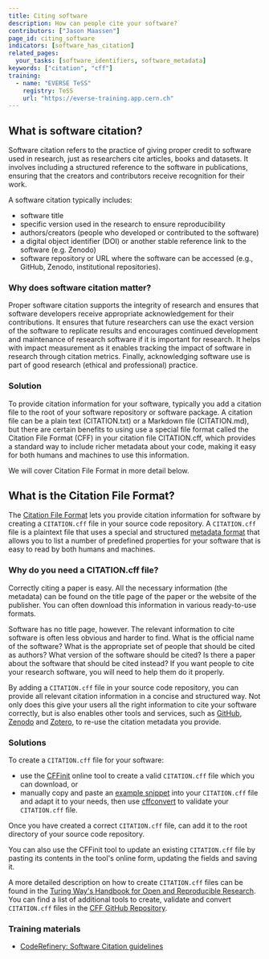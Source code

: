 ```yaml
---
title: Citing software
description: How can people cite your software?
contributors: ["Jason Maassen"]
page_id: citing_software
indicators: [software_has_citation]
related_pages:
  your_tasks: [software_identifiers, software_metadata]
keywords: ["citation", "cff"]
training:
  - name: "EVERSE TeSS"
    registry: TeSS
    url: "https://everse-training.app.cern.ch"
---
```


## What is software citation?

Software citation refers to the practice of giving proper credit to software used in research, just as researchers cite articles, books and datasets.
It involves including a structured reference to the software in publications, ensuring that the creators and contributors receive recognition for their work.

A software citation typically includes:

- software title
- specific version used in the research to ensure reproducibility
- authors/creators (people who developed or contributed to the software)
- a digital object identifier (DOI) or another stable reference link to the software (e.g. Zenodo)
- software repository or URL where the software can be accessed (e.g., GitHub, Zenodo, institutional repositories).

### Why does software citation matter?

Proper software citation supports the integrity of research and ensures that software developers receive appropriate acknowledgement for their contributions.
It ensures that future researchers can use the exact version of the software to replicate results and encourages continued development and maintenance of research software if it is important for research.
It helps with impact measurement as it enables tracking the impact of software in research through citation metrics.
Finally, acknowledging software use is part of good research (ethical and professional) practice.

### Solution

To provide citation information for your software, typically you add a citation file to the root of your software repository or software package.
A citation file can be a plain text (CITATION.txt) or a Markdown file (CITATION.md), but there are certain benefits to using use a special file format called the Citation File Format (CFF) in your citation file CITATION.cff, which provides a standard way to include richer metadata about your code, making it easy for both humans and machines to use this information.

We will cover Citation File Format in more detail below.

## What is the Citation File Format?

The [Citation File Format](https://citation-file-format.github.io/) lets you provide citation information for software by creating a `CITATION.cff` file in your source code repository.
A `CITATION.cff` file is a plaintext file that uses a special and structured [metadata format](https://github.com/citation-file-format/citation-file-format/blob/main/schema-guide.md) that allows you to list a number of predefined properties for your software that is easy to read by both humans and machines.

### Why do you need a CITATION.cff file?

Correctly citing a paper is easy.
All the necessary information (the metadata) can be found on the title page of the paper or the website of the publisher.
You can often download this information in various ready-to-use formats.

Software has no title page, however.
The relevant information to cite software is often less obvious and harder to find.
What is the official name of the software?
What is the appropriate set of people that should be cited as authors?
What version of the software should be cited?
Is there a paper about the software that should be cited instead?
If you want people to cite your research software, you will need to help them do it properly.

By adding a `CITATION.cff` file in your source code repository, you can provide all relevant citation information in a concise and structured way.
Not only does this give your users all the right information to cite your software correctly, but is also enables other tools and services, such as [GitHub](https://github.blog/news-insights/company-news/enhanced-support-citations-github/), [Zenodo](https://support.zenodo.org/help/en-gb/24-github-integration/96-how-does-a-citation-cff-file-affect-metadata-of-my-github-release) and [Zotero](https://www.zotero.org/), to re-use the citation metadata you provide.

### Solutions

To create a `CITATION.cff` file for your software:

* use the [CFFinit](https://citation-file-format.github.io/cff-initializer-javascript/#/) online tool to create a valid `CITATION.cff` file which you can download, or
* manually copy and paste an [example snippet](https://github.com/citation-file-format/citation-file-format?tab=readme-ov-file#structure) 
into your `CITATION.cff` file and adapt it to your needs, then use [cffconvert](https://pypi.org/project/cffconvert/) to validate your `CITATION.cff` file.

Once you have created a correct `CITATION.cff` file, can add it to the root directory of your source code repository.

You can also use the CFFinit tool to update an existing `CITATION.cff` file by pasting its contents in the tool's online form, updating the fields and saving it.

A more detailed description on how to create `CITATION.cff` files can be found in the [Turing Way's Handbook for Open and Reproducible Research](https://book.the-turing-way.org/communication/citable/citable-cff.html).
You can find a list of additional tools to create, validate and convert `CITATION.cff` files in the [CFF GitHub Repository](https://github.com/citation-file-format/citation-file-format#tools-to-work-with-citationcff-files-wrench).

### Training materials
- [CodeRefinery: Software Citation guidelines](https://coderefinery.github.io/social-coding/software-citation/)
